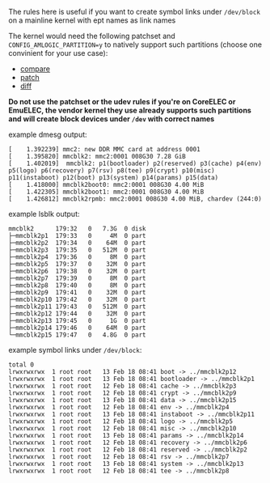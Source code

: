 The rules here is useful if you want to create symbol links under `/dev/block` on a mainline kernel with ept names as link names

The kernel would need the following patchset and `CONFIG_AMLOGIC_PARTITION=y` to natively support such partitions (choose one convinient for your use case):
 - [compare](https://github.com/7Ji/linux-6.1.y/compare/54968e71b3d75d34117442db5fd1fc3f0761439e%5E...f51821c5dc09619495172afeeab2fd19d9d38787)
 - [patch](https://github.com/7Ji/linux-6.1.y/compare/54968e71b3d75d34117442db5fd1fc3f0761439e%5E...f51821c5dc09619495172afeeab2fd19d9d38787.patch)
 - [diff](https://github.com/7Ji/linux-6.1.y/compare/54968e71b3d75d34117442db5fd1fc3f0761439e%5E...f51821c5dc09619495172afeeab2fd19d9d38787.diff)

**Do not use the patchset or the udev rules if you're on CoreELEC or EmuELEC, the vendor kernel they use already supports such partitions and will create block devices under `/dev` with correct names**

example dmesg output:
```
[    1.392239] mmc2: new DDR MMC card at address 0001
[    1.395820] mmcblk2: mmc2:0001 008G30 7.28 GiB 
[    1.402019]  mmcblk2: p1(bootloader) p2(reserved) p3(cache) p4(env) p5(logo) p6(recovery) p7(rsv) p8(tee) p9(crypt) p10(misc) p11(instaboot) p12(boot) p13(system) p14(params) p15(data)
[    1.418000] mmcblk2boot0: mmc2:0001 008G30 4.00 MiB 
[    1.422305] mmcblk2boot1: mmc2:0001 008G30 4.00 MiB 
[    1.426812] mmcblk2rpmb: mmc2:0001 008G30 4.00 MiB, chardev (244:0)
```
example lsblk output:
```
mmcblk2      179:32   0   7.3G  0 disk
├─mmcblk2p1  179:33   0     4M  0 part 
├─mmcblk2p2  179:34   0    64M  0 part 
├─mmcblk2p3  179:35   0   512M  0 part 
├─mmcblk2p4  179:36   0     8M  0 part 
├─mmcblk2p5  179:37   0    32M  0 part 
├─mmcblk2p6  179:38   0    32M  0 part 
├─mmcblk2p7  179:39   0     8M  0 part 
├─mmcblk2p8  179:40   0     8M  0 part 
├─mmcblk2p9  179:41   0    32M  0 part 
├─mmcblk2p10 179:42   0    32M  0 part 
├─mmcblk2p11 179:43   0   512M  0 part 
├─mmcblk2p12 179:44   0    32M  0 part 
├─mmcblk2p13 179:45   0     1G  0 part 
├─mmcblk2p14 179:46   0    64M  0 part 
└─mmcblk2p15 179:47   0   4.8G  0 part
```

example symbol links under `/dev/block`:
```
total 0
lrwxrwxrwx  1 root root   13 Feb 18 08:41 boot -> ../mmcblk2p12
lrwxrwxrwx  1 root root   13 Feb 18 08:41 bootloader -> ../mmcblk2p1
lrwxrwxrwx  1 root root   12 Feb 18 08:41 cache -> ../mmcblk2p3
lrwxrwxrwx  1 root root   12 Feb 18 08:41 crypt -> ../mmcblk2p9
lrwxrwxrwx  1 root root   13 Feb 18 08:41 data -> ../mmcblk2p15
lrwxrwxrwx  1 root root   12 Feb 18 08:41 env -> ../mmcblk2p4
lrwxrwxrwx  1 root root   13 Feb 18 08:41 instaboot -> ../mmcblk2p11
lrwxrwxrwx  1 root root   12 Feb 18 08:41 logo -> ../mmcblk2p5
lrwxrwxrwx  1 root root   12 Feb 18 08:41 misc -> ../mmcblk2p10
lrwxrwxrwx  1 root root   13 Feb 18 08:41 params -> ../mmcblk2p14
lrwxrwxrwx  1 root root   12 Feb 18 08:41 recovery -> ../mmcblk2p6
lrwxrwxrwx  1 root root   12 Feb 18 08:41 reserved -> ../mmcblk2p2
lrwxrwxrwx  1 root root   12 Feb 18 08:41 rsv -> ../mmcblk2p7
lrwxrwxrwx  1 root root   13 Feb 18 08:41 system -> ../mmcblk2p13
lrwxrwxrwx  1 root root   12 Feb 18 08:41 tee -> ../mmcblk2p8
```
